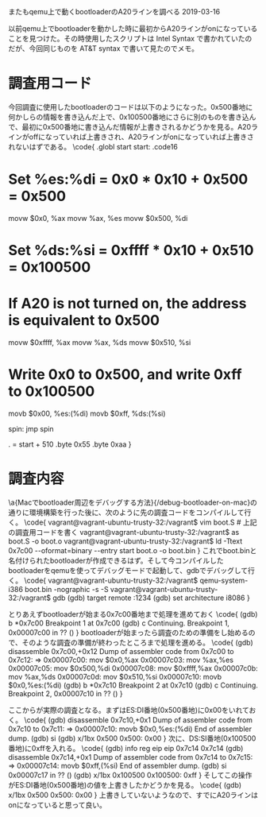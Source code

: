 またもqemu上で動くbootloaderのA20ラインを調べる
2019-03-16


以前qemu上でbootloaderを動かした時に最初からA20ラインがonになっていることを見つけた。その時使用したスクリプトは Intel Syntax で書かれていたのだが、今回同じものを AT&T syntax で書いて見たのでメモ。


# 調査用コード


今回調査に使用したbootloaderのコードは以下のようになった。0x500番地に何かしらの情報を書き込んだ上で、0x100500番地にさらに別のものを書き込んで、最初に0x500番地に書き込んだ情報が上書きされるかどうかを見る。A20ラインがoffになっていれば上書きされ、A20ラインがonになっていれば上書きされないはずである。
\code{
.globl start
start:
  .code16
  
  # Set %es:%di = 0x0 * 0x10 + 0x500 = 0x500
  movw $0x0, %ax
  movw %ax, %es
  movw $0x500, %di

  # Set %ds:%si = 0xffff * 0x10 + 0x510 = 0x100500
  # If A20 is not turned on, the address is equivalent to 0x500
  movw $0xffff, %ax
  movw %ax, %ds
  movw $0x510, %si

  # Write 0x0 to 0x500, and write 0xff to 0x100500
  movb $0x00, %es:(%di)
  movb $0xff, %ds:(%si)

spin:
  jmp spin

  . = start + 510
  .byte 0x55
  .byte 0xaa
}


# 調査内容


\a{Macでbootloader周辺をデバッグする方法}{/debug-bootloader-on-mac}の通りに環境構築を行った後に、次のように先の調査コードをコンパイルして行く。
\code{
vagrant@vagrant-ubuntu-trusty-32:/vagrant$ vim boot.S # 上記の調査用コードを書く
vagrant@vagrant-ubuntu-trusty-32:/vagrant$ as boot.S -o boot.o
vagrant@vagrant-ubuntu-trusty-32:/vagrant$ ld -Ttext 0x7c00 --oformat=binary --entry start boot.o -o boot.bin
}
これでboot.binと名付けられたbootloaderが作成できるはず。そして今コンパイルしたbootloaderをqemuを使ってデバッグモードで起動して、gdbでデバッグして行く。
\code{
vagrant@vagrant-ubuntu-trusty-32:/vagrant$ qemu-system-i386 boot.bin -nographic -s -S
vagrant@vagrant-ubuntu-trusty-32:/vagrant$ gdb
(gdb) target remote :1234
(gdb) set architecture i8086
}


とりあえずbootloaderが始まる0x7c00番地まで処理を進めておく
\code{
(gdb) b *0x7c00
Breakpoint 1 at 0x7c00
(gdb) c
Continuing.
Breakpoint 1, 0x00007c00 in ?? ()
}
bootloaderが始まったら調査のための準備をし始めるので、そのような調査の準備が終わったところまで処理を進める。
\code{
(gdb) disassemble 0x7c00,+0x12
Dump of assembler code from 0x7c00 to 0x7c12:
=> 0x00007c00:	mov    $0x0,%ax
   0x00007c03:	mov    %ax,%es
   0x00007c05:	mov    $0x500,%di
   0x00007c08:	mov    $0xffff,%ax
   0x00007c0b:	mov    %ax,%ds
   0x00007c0d:	mov    $0x510,%si
   0x00007c10:	movb   $0x0,%es:(%di)
(gdb) b *0x7c10
Breakpoint 2 at 0x7c10
(gdb) c
Continuing.
Breakpoint 2, 0x00007c10 in ?? ()
}


ここからが実際の調査となる。まずはES:DI番地(0x500番地)に0x00をいれておく。
\code{
(gdb) disassemble 0x7c10,+0x1
Dump of assembler code from 0x7c10 to 0x7c11:
=> 0x00007c10:	movb   $0x0,%es:(%di)
End of assembler dump.
(gdb) si
(gdb) x/1bx 0x500
0x500:	0x00
}
次に、DS:SI番地(0x100500番地)に0xffを入れる。
\code{
(gdb) info reg eip
eip            0x7c14	0x7c14
(gdb) disassemble 0x7c14,+0x1
Dump of assembler code from 0x7c14 to 0x7c15:
=> 0x00007c14:	movb   $0xff,(%si)
End of assembler dump.
(gdb) si
0x00007c17 in ?? ()
(gdb) x/1bx 0x100500
0x100500:	0xff
}
そしてこの操作がES:DI番地(0x500番地)の値を上書きしたかどうかを見る。
\code{
(gdb) x/1bx 0x500
0x500:	0x00
}
上書きしていないようなので、すでにA20ラインはonになっていると思って良い。

